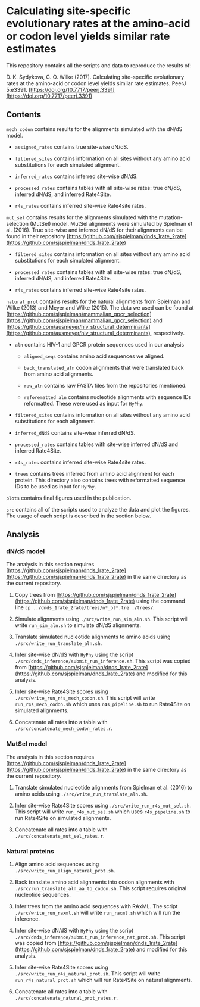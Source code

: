 # Calculating site-specific evolutionary rates at the amino-acid or codon level yields similar rate estimates

This repository contains all the scripts and data to reproduce the results of:

D. K. Sydykova, C. O. Wilke (2017). Calculating site-specific evolutionary rates at the amino-acid or codon level yields similar rate estimates. PeerJ 5:e3391. [https://doi.org/10.7717/peerj.3391](https://doi.org/10.7717/peerj.3391)

## Contents

`mech_codon` contains results for the alignments simulated with the dN/dS model.

* `assigned_rates` contains true site-wise dN/dS.
	
* `filtered_sites` contains information on all sites without any amino acid substitutions for each simulated alignment. 
	
* `inferred_rates` contains inferred site-wise dN/dS.
	
* `processed_rates` contains tables with all site-wise rates: true dN/dS, inferred dN/dS, and inferred Rate4Site.
	
* `r4s_rates` contains inferred site-wise Rate4site rates. 
	 
`mut_sel` contains results for the alignments simulated with the mutation-selection (MutSel) model. MutSel alignments were simulated by Spielman et al. (2016). True site-wise and inferred dN/dS for their alignments can be found in their repository [https://github.com/sjspielman/dnds_1rate_2rate](https://github.com/sjspielman/dnds_1rate_2rate)

* `filtered_sites` contains information on all sites without any amino acid substitutions for each simulated alignment. 
	
* `processed_rates` contains tables with all site-wise rates: true dN/dS, inferred dN/dS, and inferred Rate4Site.
	
* `r4s_rates` contains inferred site-wise Rate4site rates. 
	
`natural_prot` contains results for the natural alignments from Spielman and Wilke (2013) and Meyer and Wilke (2015). The data we used can be found at [https://github.com/sjspielman/mammalian_gpcr_selection](https://github.com/sjspielman/mammalian_gpcr_selection) and [https://github.com/ausmeyer/hiv_structural_determinants](https://github.com/ausmeyer/hiv_structural_determinants), respectively. 

* `aln` contains HIV-1 and GPCR protein sequences used in our analysis

	+ `aligned_seqs` contains amino acid sequences we aligned.
	
	+ `back_translated_aln` codon alignments that were translated back from amino acid alignments.
	
	+ `raw_aln` contains raw FASTA files from the repositories mentioned.
	
	+ `reforematted_aln` contains nucleotide alignments with sequence IDs reformatted. These were used as input for `HyPhy`. 
	
* `filtered_sites` contains information on all sites without any amino acid substitutions for each alignment. 

* `inferred_dNdS` contains site-wise inferred dN/dS.

* `processed_rates` contains tables with site-wise inferred dN/dS and inferred Rate4Site. 

* `r4s_rates` contains inferred site-wise Rate4site rates. 

* `trees` contains trees inferred from amino acid alignment for each protein. This directory also contains trees with reformatted sequence IDs to be used as input for `HyPhy`.
	
`plots` contains final figures used in the publication.

`src` contains all of the scripts used to analyze the data and plot the figures. The usage of each script is described in the section below. 

## Analysis

### dN/dS model

The analysis in this section requires [https://github.com/sjspielman/dnds_1rate_2rate](https://github.com/sjspielman/dnds_1rate_2rate) in the same directory as the current repository.

1. Copy trees from [https://github.com/sjspielman/dnds_1rate_2rate](https://github.com/sjspielman/dnds_1rate_2rate) using the command line `cp ../dnds_1rate_2rate/trees/n*_bl*.tre ./trees/`.

2. Simulate alignments using `./src/write_run_sim_aln.sh`. This script will write `run_sim_aln.sh` to simulate dN/dS alignments. 

3. Translate simulated nucleotide alignments to amino acids using `./src/write_run_translate_aln.sh`.

4. Infer site-wise dN/dS with `HyPhy` using the script `./src/dnds_inference/submit_run_inference.sh`. This script was copied from [https://github.com/sjspielman/dnds_1rate_2rate](https://github.com/sjspielman/dnds_1rate_2rate) and modified for this analysis.

5. Infer site-wise Rate4Site scores using `./src/write_run_r4s_mech_codon.sh`. This script will write `run_r4s_mech_codon.sh` which uses `r4s_pipeline.sh` to run Rate4Site on simulated alignments. 

6. Concatenate all rates into a table with `./src/concatenate_mech_codon_rates.r`. 

### MutSel model

The analysis in this section requires [https://github.com/sjspielman/dnds_1rate_2rate](https://github.com/sjspielman/dnds_1rate_2rate) in the same directory as the current repository.

1. Translate simulated nucleotide alignments from Spielman et al. (2016) to amino acids using `./src/write_run_translate_aln.sh`.

2. Infer site-wise Rate4Site scores using `./src/write_run_r4s_mut_sel.sh`. This script will write `run_r4s_mut_sel.sh` which uses `r4s_pipeline.sh` to run Rate4Site on simulated alignments. 

3. Concatenate all rates into a table with `./src/concatenate_mut_sel_rates.r`. 

### Natural proteins

1. Align amino acid sequences using `./src/write_run_align_natural_prot.sh`.

2. Back translate amino acid alignments into codon alignments with `./src/run_translate_aln_aa_to_codon.sh`. This script requires original nucleotide sequences.

3. Infer trees from the amino acid sequences with RAxML. The script `./src/write_run_raxml.sh` will write `run_raxml.sh` which will run the inference. 

4. Infer site-wise dN/dS with `HyPhy` using the script `./src/dnds_inference/submit_run_inference_nat_prot.sh`. This script was copied from [https://github.com/sjspielman/dnds_1rate_2rate](https://github.com/sjspielman/dnds_1rate_2rate) and modified for this analysis.

5. Infer site-wise Rate4Site scores using `./src/write_run_r4s_natural_prot.sh`. This script will write `run_r4s_natural_prot.sh` which will run Rate4Site on natural alignments. 

6. Concatenate all rates into a table with `./src/concatenate_natural_prot_rates.r`. 
